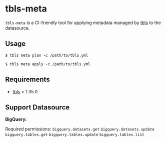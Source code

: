 # tbls-meta

`tbls-meta` is a CI-friendly tool for applying metadata managed by [tbls](https://github.com/k1LoW/tbls) to the datasource.

## Usage

``` console
$ tbls meta plan -c /path/to/tbls.yml
```

``` console
$ tbls meta apply -c /path/to/tbls.yml
```

## Requirements

- [tbls](https://github.com/k1LoW/tbls) > 1.35.0

## Support Datasource

**BigQuery:**

Required permissions: `bigquery.datasets.get` `bigquery.datasets.update` `bigquery.tables.get` `bigquery.tables.update` `bigquery.tables.list`
